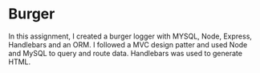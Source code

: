 # Burger
In this assignment, I created a burger logger with MYSQL, Node, Express, Handlebars and an ORM.  I followed a MVC design patter and used Node and MySQL to query and route data.  Handlebars was used to generate HTML.

